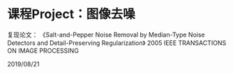# 课程Project：图像去噪
复现论文：
《Salt-and-Pepper Noise Removal by Median-Type Noise Detectors and Detail-Preserving Regularization》
2005 IEEE TRANSACTIONS ON IMAGE PROCESSING

2019/08/21
